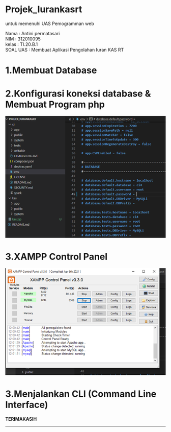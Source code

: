 # Projek_Iurankasrt
untuk memenuhi UAS Pemogramman web

Nama        : Antini permatasari<br>
NIM         : 312010095<br>
kelas       : TI.20.B.1<br>
SOAL UAS    : Membuat Aplikasi Pengolahan Iuran KAS RT<br>

# 1.Membuat Database
# 2.Konfigurasi koneksi database & Membuat Program php

![Gambar](Gambar/Gambar1.png)

  # 3.XAMPP Control Panel
![Gambar](Gambar/Gambar2.png)

# 3.Menjalankan CLI (Command Line Interface)
  
  
  **TERIMAKASIH**
<hr>